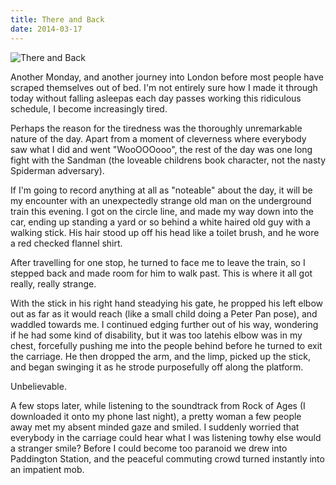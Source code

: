 ```yaml
---
title: There and Back
date: 2014-03-17
---
```


![There and Back](https://source.unsplash.com/vP3pnOoCiYE/1600x900)

Another Monday, and another journey into London before most people have scraped themselves out of bed. I'm not entirely sure how I made it through today without falling asleepas each day passes working this ridiculous schedule, I become increasingly tired.

Perhaps the reason for the tiredness was the thoroughly unremarkable nature of the day. Apart from a moment of cleverness where everybody saw what I did and went "WooOOOooo", the rest of the day was one long fight with the Sandman (the loveable childrens book character, not the nasty Spiderman adversary).

If I'm going to record anything at all as "noteable" about the day, it will be my encounter with an unexpectedly strange old man on the underground train this evening. I got on the circle line, and made my way down into the car, ending up standing a yard or so behind a white haired old guy with a walking stick. His hair stood up off his head like a toilet brush, and he wore a red checked flannel shirt.

After travelling for one stop, he turned to face me to leave the train, so I stepped back and made room for him to walk past. This is where it all got really, really strange.

With the stick in his right hand steadying his gate, he propped his left elbow out as far as it would reach (like a small child doing a Peter Pan pose), and waddled towards me. I continued edging further out of his way, wondering if he had some kind of disability, but it was too latehis elbow was in my chest, forcefully pushing me into the people behind before he turned to exit the carriage. He then dropped the arm, and the limp, picked up the stick, and began swinging it as he strode purposefully off along the platform.

Unbelievable.

A few stops later, while listening to the soundtrack from Rock of Ages (I downloaded it onto my phone last night), a pretty woman a few people away met my absent minded gaze and smiled. I suddenly worried that everybody in the carriage could hear what I was listening towhy else would a stranger smile? Before I could become too paranoid we drew into Paddington Station, and the peaceful commuting crowd turned instantly into an impatient mob.